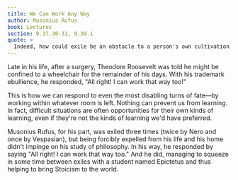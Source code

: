 ```yaml
---
title: We Can Work Any Way
author: Musonius Rufus
book: Lectures
section: 9.37.30-31, 9.39.1
quote: >
  Indeed, how could exile be an obstacle to a person's own cultivation, or to attaining virtue when no one has ever been cut off from learning or practicing what is needed by exile?
---
```


Late in his life, after a surgery, Theodore Roosevelt was told he might be confined to a wheelchair for the remainder of his days. With his trademark ebullience, he responded, "All right! I can work that way too!"

This is how we can respond to even the most disabling turns of fate—by working within whatever room is left. Nothing can prevent us from learning. In fact, difficult situations are often opportunities for their own kinds of learning, even if they're not the kinds of learning we'd have preferred.

Musonius Rufus, for his part, was exiled three times (twice by Nero and once by Vespasian), but being forcibly expelled from his life and his home didn't impinge on his study of philosophy. In his way, he responded by saying "All right! I can work that way too." And he did, managing to squeeze in some time between exiles with a student named Epictetus and thus helping to bring Stoicism to the world.
